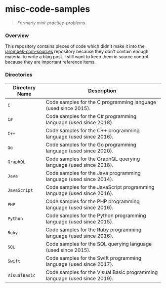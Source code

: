 # misc-code-samples

> *Formerly mini-practice-problems*

### Overview

This repository contains pieces of code which didn't make it into the [jarombek-com-sources](https://github.com/AJarombek/jarombek-com-sources)
repository because they don't contain enough material to write a blog post.  I still want to keep them in source control because they are
important reference items.

### Directories

| Directory Name    | Description                                                                 |
|-------------------|-----------------------------------------------------------------------------|
| `C`               | Code samples for the C programming language (used since 2015).              |
| `C#`              | Code samples for the C# programming language (used since 2018).             |
| `C++`             | Code samples for the C++ programming language (used since 2016).            |
| `Go`              | Code samples for the Go programming language (used since 2020).             |
| `GraphQL`         | Code samples for the GraphQL querying language (used since 2018).           |
| `Java`            | Code samples for the Java programming language (used since 2014).           |
| `JavaScript`      | Code samples for the JavaScript programming language (used since 2016).     |
| `PHP`             | Code samples for the PHP programming language (used since 2016).            |
| `Python`          | Code samples for the Python programming language (used since 2015).         |
| `Ruby`            | Code samples for the Ruby programming language (used since 2016).           |
| `SQL`             | Code samples for the SQL querying language (used since 2015).               |
| `Swift`           | Code samples for the Swift programming language (used since 2017).          |
| `VisualBasic`     | Code samples for the Visual Basic programming language (used since 2019).   |
